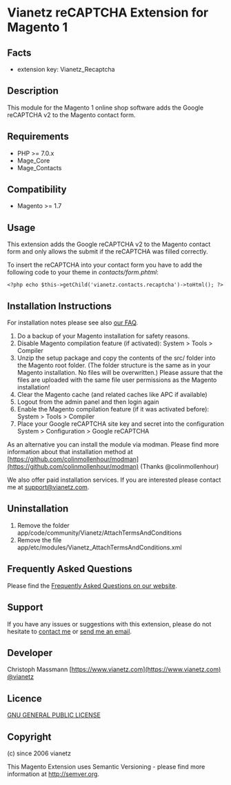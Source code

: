 Vianetz reCAPTCHA Extension for Magento 1
=========================================

Facts
-----
- extension key: Vianetz_Recaptcha

Description
-----------
This module for the Magento 1 online shop software adds the Google reCAPTCHA v2 to the Magento contact form.

Requirements
------------
- PHP >= 7.0.x
- Mage_Core
- Mage_Contacts

Compatibility
-------------
- Magento >= 1.7

Usage
-----
This extension adds the Google reCAPTCHA v2 to the Magento contact form and only allows the submit if the reCAPTCHA 
was filled correctly.

To insert the reCAPTCHA into your contact form you have to add the following code to your theme in _contacts/form.phtml_:
```
<?php echo $this->getChild('vianetz.contacts.recaptcha')->toHtml(); ?>
```

Installation Instructions
-------------------------
For installation notes please see also [our FAQ](https://www.vianetz.com/en/faq/how-to-install-the-magento-extension.html).

1. Do a backup of your Magento installation for safety reasons.
2. Disable Magento compilation feature (if activated): System > Tools > Compiler
3. Unzip the setup package and copy the contents of the src/ folder into the Magento root folder. (The folder structure
   is the same as in your Magento installation. No files will be overwritten.)
   Please assure that the files are uploaded with the same file user permissions as the Magento installation!
4. Clear the Magento cache (and related caches like APC if available)
5. Logout from the admin panel and then login again
6. Enable the Magento compilation feature (if it was activated before): System > Tools > Compiler
7. Place your Google reCAPTCHA site key and secret into the configuration System > Configuration > Google reCAPTCHA

As an alternative you can install the module via modman.
Please find more information about that installation method at [https://github.com/colinmollenhour/modman](https://github.com/colinmollenhour/modman)
(Thanks @colinmollenhour)

We also offer paid installation services. If you are interested please contact me at support@vianetz.com.

Uninstallation
--------------
1. Remove the folder app/code/community/Vianetz/AttachTermsAndConditions
2. Remove the file app/etc/modules/Vianetz_AttachTermsAndConditions.xml

Frequently Asked Questions
--------------------------
Please find the [Frequently Asked Questions on our website](https://www.vianetz.com/en/faq).

Support
-------
If you have any issues or suggestions with this extension, please do not hesitate to
[contact me](https://www.vianetz.com/en/contacts) or [send me an email](mailto:support@vianetz.com).

Developer
---------
Christoph Massmann
[https://www.vianetz.com](https://www.vianetz.com)
[@vianetz](https://twitter.com/vianetz)

Licence
-------
[GNU GENERAL PUBLIC LICENSE](http://www.gnu.org/licenses/gpl-3.0.txt)

Copyright
---------
(c) since 2006 vianetz

This Magento Extension uses Semantic Versioning - please find more information at http://semver.org.
